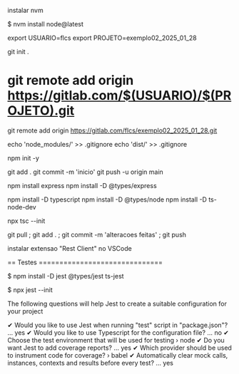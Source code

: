 instalar nvm

$ nvm install node@latest

export USUARIO=flcs
export PROJETO=exemplo02_2025_01_28

git init .
# git remote add origin https://gitlab.com/$(USUARIO)/$(PROJETO).git
git remote add origin https://gitlab.com/flcs/exemplo02_2025_01_28.git

echo 'node_modules/' >> .gitignore
echo 'dist/' >> .gitignore

npm init -y

git add .
git commit -m 'inicio'
git push -u origin main

npm install express
npm install -D @types/express

npm install -D typescript
npm install -D @types/node
npm install -D ts-node-dev

npx tsc --init

git pull ; git add . ; git commit -m 'alteracoes feitas' ; git push

instalar extensao "Rest Client" no VSCode

== Testes ==============================

$ npm install -D jest @types/jest ts-jest

$ npx jest --init

The following questions will help Jest to create a suitable configuration for your project

✔ Would you like to use Jest when running "test" script in "package.json"? … yes
✔ Would you like to use Typescript for the configuration file? … no
✔ Choose the test environment that will be used for testing › node
✔ Do you want Jest to add coverage reports? … yes
✔ Which provider should be used to instrument code for coverage? › babel
✔ Automatically clear mock calls, instances, contexts and results before every test? … yes


